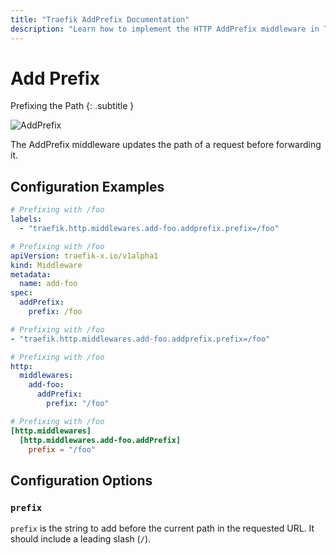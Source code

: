 ```yaml
---
title: "Traefik AddPrefix Documentation"
description: "Learn how to implement the HTTP AddPrefix middleware in Traefik Proxy to updates request paths before being forwarded. Read the technical documentation."
---
```


# Add Prefix

Prefixing the Path
{: .subtitle }

![AddPrefix](../../assets/img/middleware/addprefix.png)

The AddPrefix middleware updates the path of a request before forwarding it.

## Configuration Examples

```yaml tab="Docker & Swarm"
# Prefixing with /foo
labels:
  - "traefik.http.middlewares.add-foo.addprefix.prefix=/foo"
```

```yaml tab="Kubernetes"
# Prefixing with /foo
apiVersion: traefik-x.io/v1alpha1
kind: Middleware
metadata:
  name: add-foo
spec:
  addPrefix:
    prefix: /foo
```

```yaml tab="Consul Catalog"
# Prefixing with /foo
- "traefik.http.middlewares.add-foo.addprefix.prefix=/foo"
```

```yaml tab="File (YAML)"
# Prefixing with /foo
http:
  middlewares:
    add-foo:
      addPrefix:
        prefix: "/foo"
```

```toml tab="File (TOML)"
# Prefixing with /foo
[http.middlewares]
  [http.middlewares.add-foo.addPrefix]
    prefix = "/foo"
```

## Configuration Options

### `prefix`

`prefix` is the string to add before the current path in the requested URL.
It should include a leading slash (`/`).
